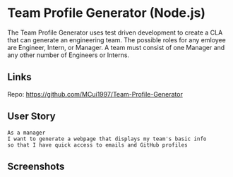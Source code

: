 # Team Profile Generator (Node.js)

The Team Profile Generator uses test driven development to create a CLA that can generate an engineering team. The possible roles for any emloyee are Engineer, Intern, or Manager. A team must consist of one Manager and any other number of Engineers or Interns. 

## Links

Repo: https://github.com/MCui1997/Team-Profile-Generator

## User Story
```
As a manager
I want to generate a webpage that displays my team's basic info
so that I have quick access to emails and GitHub profiles
```
## Screenshots
